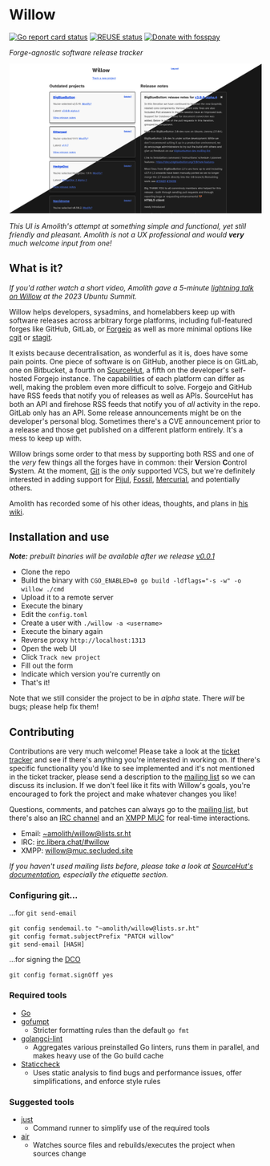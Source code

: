 <!--
SPDX-FileCopyrightText: Amolith <amolith@secluded.site>

SPDX-License-Identifier: CC0-1.0
-->

# Willow

[![Go report card status][goreportcard-badge]][goreportcard]
[![REUSE status][reuse-shield]][reuse]
[![Donate with fosspay][fosspay-shield]][fosspay]

_Forge-agnostic software release tracker_

![screenshot of willow's current web UI](.files/2024-02-24.png)

_This UI is Amolith's attempt at something simple and functional, yet still
friendly and pleasant. Amolith is not a UX professional and would **very** much
welcome input from one!_

## What is it?

_If you'd rather watch a short video, Amolith gave a 5-minute [lightning talk on
Willow] at the 2023 Ubuntu Summit._

[lightning talk on Willow]: https://youtu.be/XIGxKyekvBQ?t=29900

Willow helps developers, sysadmins, and homelabbers keep up with software
releases across arbitrary forge platforms, including full-featured forges like
GitHub, GitLab, or [Forgejo] as well as more minimal options like [cgit] or
[stagit].

[Forgejo]: https://forgejo.org/
[cgit]: https://git.zx2c4.com/cgit/
[stagit]: https://codemadness.org/stagit.html

It exists because decentralisation, as wonderful as it is, does have some pain
points. One piece of software is on GitHub, another piece is on GitLab, one on
Bitbucket, a fourth on [SourceHut], a fifth on the developer's self-hosted
Forgejo instance. The capabilities of each platform can differ as well, making
the problem even more difficult to solve. Forgejo and GitHub have RSS feeds that
notify you of releases as well as APIs. SourceHut has both an API and firehose
RSS feeds that notify you of _all_ activity in the repo. GitLab only has an API.
Some release announcements might be on the developer's personal blog. Sometimes
there's a CVE announcement prior to a release and those get published on a
different platform entirely. It's a mess to keep up with.

[SourceHut]: https://sourcehut.org/

Willow brings some order to that mess by supporting both RSS and one of the
_very_ few things all the forges have in common: their **V**ersion **C**ontrol
**S**ystem. At the moment, [Git] is the _only_ supported VCS, but we're
definitely interested in adding support for [Pijul], [Fossil], [Mercurial], and
potentially others.

[Git]: https://git-scm.com/
[Pijul]: https://pijul.org/
[Fossil]: https://www.fossil-scm.org/
[Mercurial]: https://www.mercurial-scm.org/

Amolith has recorded some of his other ideas, thoughts, and plans in [his wiki].

[his wiki]: https://wiki.secluded.site/hypha/willow

## Installation and use

_**Note:** prebuilt binaries will be available after we release [v0.0.1]_

[v0.0.1]: https://todo.sr.ht/~amolith/willow?search=status%3Aopen%20label%3A%22v0.0.1%22

* Clone the repo
* Build the binary with `CGO_ENABLED=0 go build -ldflags="-s -w" -o willow ./cmd`
* Upload it to a remote server
* Execute the binary
* Edit the `config.toml`
* Create a user with `./willow -a <username>`
* Execute the binary again
* Reverse proxy `http://localhost:1313`
* Open the web UI
* Click `Track new project`
* Fill out the form
* Indicate which version you're currently on
* That's it!

Note that we still consider the project to be in _alpha_ state. There _will_ be
bugs; please help fix them!

## Contributing

Contributions are very much welcome! Please take a look at the [ticket
tracker][todo] and see if there's anything you're interested in working on. If
there's specific functionality you'd like to see implemented and it's not
mentioned in the ticket tracker, please send a description to the [mailing
list][email] so we can discuss its inclusion. If we don't feel like it fits with
Willow's goals, you're encouraged to fork the project and make whatever changes
you like!

Questions, comments, and patches can always go to the [mailing list][email], but
there's also an [IRC channel][irc] and an [XMPP MUC][xmpp] for real-time
interactions.

- Email: [~amolith/willow@lists.sr.ht][email]
- IRC: [irc.libera.chat/#willow][irc]
- XMPP: [willow@muc.secluded.site][xmpp]

[email]: mailto:~amolith/willow@lists.sr.ht
[irc]: ircs://irc.libera.chat/#willow
[xmpp]: xmpp:willow@muc.secluded.site?join
[todo]: https://todo.sr.ht/~amolith/willow

_If you haven't used mailing lists before, please take a look at [SourceHut's
documentation](https://man.sr.ht/lists.sr.ht/), especially the etiquette
section._

### Configuring git...

…for <code>git send-email</code>

``` shell
git config sendemail.to "~amolith/willow@lists.sr.ht"
git config format.subjectPrefix "PATCH willow"
git send-email [HASH]
```

…for signing the [DCO]

``` shell
git config format.signOff yes
```

[DCO]: https://developercertificate.org/

### Required tools

- [Go](https://go.dev/)
- [gofumpt](https://github.com/mvdan/gofumpt)
  - Stricter formatting rules than the default `go fmt`
- [golangci-lint](https://golangci-lint.run/)
  - Aggregates various preinstalled Go linters, runs them in parallel, and makes
    heavy use of the Go build cache
- [Staticcheck](https://staticcheck.dev/)
  - Uses static analysis to find bugs and performance issues, offer
    simplifications, and enforce style rules

### Suggested tools

- [just](https://github.com/casey/just)
  - Command runner to simplify use of the required tools
- [air](https://github.com/cosmtrek/air)
  - Watches source files and rebuilds/executes the project when sources change

[goreportcard-badge]: https://goreportcard.com/badge/git.sr.ht/~amolith/willow
[goreportcard]: https://goreportcard.com/report/git.sr.ht/~amolith/willow
[reuse]: https://api.reuse.software/info/git.sr.ht/~amolith/willow
[reuse-shield]: https://shields.io/reuse/compliance/git.sr.ht/~amolith/willow
[fosspay]: https://secluded.site/donate/
[fosspay-shield]: https://shields.io/badge/donate-fosspay-yellow
